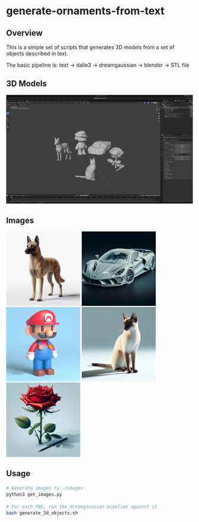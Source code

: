 # generate-ornaments-from-text

## Overview

This is a simple set of scripts that generates 3D models from a set of objects described in text.

The basic pipeline is: text -> dalle3 -> dreamgaussian -> blender -> STL file

## 3D Models

![blender](blender_models.png)

## Images

<img src="images/belgian_malinois_dog.png" width="200">
<img src="images/BMW_supercar.png" width="200">
<img src="images/Mario_from_Super_Mario_Bros.png" width="200">
<img src="images/white_siamese_cat.png" width="200">
<img src="images/red_rose_with_stem.png" width="200">

## Usage

```bash
# Generate images to ./images
python3 get_images.py

# For each PNG, run the dreamgaussian pipeline against it
bash generate_3d_objects.sh
```
